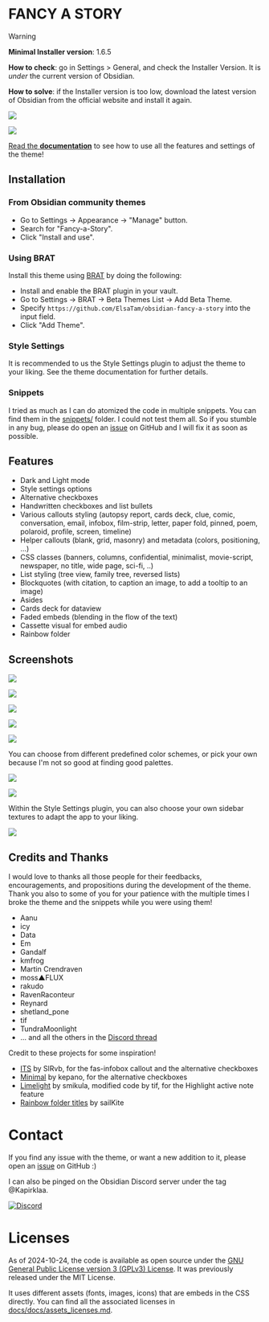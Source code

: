 FANCY A STORY
=============

> [!WARNING]
> **Minimal Installer version**: 1.6.5
> 
> **How to check**: go in Settings > General, and check the Installer Version. It is *under* the current version of Obsidian.
> 
> **How to solve**: if the Installer version is too low, download the latest version of Obsidian from the official website and install it again.
>
> ![](screenshots/installer_version.png)

![](screenshots/overview.webp)

[Read the **documentation**](https://elsatam.github.io/obsidian-fancy-a-story/) to see how to use all the features and settings of the theme!


Installation
------------

### From Obsidian community themes

- Go to Settings → Appearance → "Manage" button.
- Search for "Fancy-a-Story".
- Click "Install and use".


### Using BRAT

Install this theme using [BRAT](https://github.com/TfTHacker/obsidian42-brat) by doing the following:
- Install and enable the BRAT plugin in your vault.
- Go to Settings → BRAT → Beta Themes List → Add Beta Theme.
- Specify `https://github.com/ElsaTam/obsidian-fancy-a-story` into the input field.
- Click "Add Theme".

### Style Settings

It is recommended to us the Style Settings plugin to adjust the theme to your liking. See the theme documentation for further details.

### Snippets

I tried as much as I can do atomized the code in multiple snippets. You can find them in the [snippets/](snippets/) folder.
I could not test them all. So if you stumble in any bug, please do open an [issue](https://github.com/ElsaTam/obsidian-fancy-a-story/issues) on GitHub and I will fix it as soon as possible.

Features
--------

- Dark and Light mode
- Style settings options
- Alternative checkboxes
- Handwritten checkboxes and list bullets
- Various callouts styling (autopsy report, cards deck, clue, comic, conversation, email, infobox, film-strip, letter, paper fold, pinned, poem, polaroid, profile, screen, timeline)
- Helper callouts (blank, grid, masonry) and metadata (colors, positioning, ...)
- CSS classes (banners, columns, confidential, minimalist, movie-script, newspaper, no title, wide page, sci-fi, ..)
- List styling (tree view, family tree, reversed lists)
- Blockquotes (with citation, to caption an image, to add a tooltip to an image)
- Asides
- Cards deck for dataview
- Faded embeds (blending in the flow of the text)
- Cassette visual for embed audio
- Rainbow folder

Screenshots
-----------

![](screenshots/screenshot-timeline.webp)

![](screenshots/screenshot-cards-deck-and-newspaper.webp)

![](screenshots/screenshot-4-notes.webp)

![](screenshots/screenshot-lists.webp)

![](screenshots/alternate-doodle-icons.webp)

You can choose from different predefined color schemes, or pick your own because I'm not so good at finding good palettes.

![](screenshots/screenshot-light-themes-mini.webp)

![](screenshots/screenshot-dark-themes-mini.webp)

Within the Style Settings plugin, you can also choose your own sidebar textures to adapt the app to your liking.

![](screenshots/screenshot-textures.webp)

Credits and Thanks
------------------

I would love to thanks all those people for their feedbacks, encouragements, and propositions during the development of the theme. Thank you also to some of you for your patience with the multiple times I broke the theme and the snippets while you were using them!
- Aanu
- icy
- Data
- Em
- Gandalf
- kmfrog
- Martin Crendraven
- moss▲FLUX
- rakudo
- RavenRaconteur
- Reynard
- shetland_pone
- tif
- TundraMoonlight
- … and all the others in the [Discord thread](https://discord.com/channels/686053708261228577/1283473301682786305)


Credit to these projects for some inspiration!
- [ITS](https://github.com/SlRvb/Obsidian--ITS-Theme) by SlRvb, for the fas-infobox callout and the alternative checkboxes
- [Minimal](https://github.com/kepano/obsidian-minimal) by kepano, for the alternative checkboxes
- [Limelight](https://github.com/smikula/obsidian-limelight/tree/master) by smikula, modified code by tif, for the Highlight active note feature
- [Rainbow folder titles](https://github.com/r-u-s-h-i-k-e-s-h/Obsidian-CSS-Snippets/blob/Collection/Snippets/File%20explorer%20styling%20-%20Rainbow%20folder%20titles.md) by sailKite

# Contact

If you find any issue with the theme, or want a new addition to it, please open an [issue](https://github.com/ElsaTam/obsidian-fancy-a-story/issues) on GitHub :)

I can also be pinged on the Obsidian Discord server under the tag @Kapirklaa.

<a href="https://discord.gg/veuWUTm"><img alt="Discord" src="https://img.shields.io/discord/686053708261228577?color=%235865F2&label=Obsidian%20Members%20Group%20%28OMG%29&labelColor=%23252525&logo=discord&style=for-the-badge"></a>

# Licenses

As of 2024-10-24, the code is available as open source under the [GNU General Public License version 3 (GPLv3) License](LICENSE). It was previously released under the MIT License.

It uses different assets (fonts, images, icons) that are embeds in the CSS directly. You can find all the associated licenses in [docs/docs/assets_licenses.md](docs/docs/assets_licenses.md).
